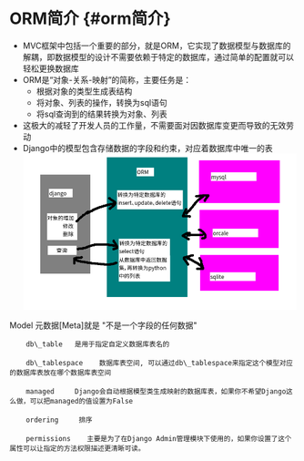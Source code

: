 # ORM简介 {#orm简介}

* MVC框架中包括一个重要的部分，就是ORM，它实现了数据模型与数据库的解耦，即数据模型的设计不需要依赖于特定的数据库，通过简单的配置就可以轻松更换数据库
* ORM是“对象-关系-映射”的简称，主要任务是：
  * 根据对象的类型生成表结构
  * 将对象、列表的操作，转换为sql语句
  * 将sql查询到的结果转换为对象、列表
* 这极大的减轻了开发人员的工作量，不需要面对因数据库变更而导致的无效劳动
* Django中的模型包含存储数据的字段和约束，对应着数据库中唯一的表![](/assets/import.png)

Model 元数据\[Meta\]就是 "不是一个字段的任何数据"

```
    db\_table   是用于指定自定义数据库表名的

    db\_tablespace    数据库表空间, 可以通过db\_tablespace来指定这个模型对应的数据库表放在哪个数据库表空间

    managed     Django会自动根据模型类生成映射的数据库表，如果你不希望Django这么做，可以把managed的值设置为False

    ordering     排序

    permissions    主要是为了在Django Admin管理模块下使用的，如果你设置了这个属性可以让指定的方法权限描述更清晰可读。
```



